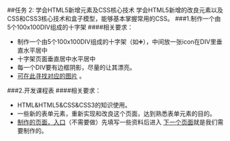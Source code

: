 ##任务 2: 学会HTML5新增元素及CSS核心技术
学会HTML5新增的改良元素以及CSS和CSS3核心技术和盒子模型，能够基本掌握常用的CSS。
###1.制作一个由5个100x100DIV组成的十字架
####相关要求：
* 制作一个由5个100x100DIV组成的十字架（如➕），中间放一张icon在DIV里垂直水平居中
* 十字架页面垂直居中水平居中
* 每一个DIV要有边框阴影，尽量的让其漂亮。 
* [可在此寻找对应的图片](http://www.easyicon.net/) 。 

###2.开发课程表
####相关要求：
* HTML&HTML5&CSS&CSS3的知识使用。
* 一些新的表单元素，重新实现和改良这个页面，达到熟悉表单元素的目的。
* [制作的页面，入口](http://www.qdjj.net/member/register_1.asp)（不需要做）先填写一些资料后进入 [下一个页面](http://www.qdjj.net/member/register_2.asp)就是我们需要制作的。
